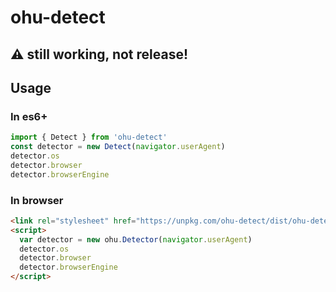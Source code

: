 # ohu-detect

## ⚠️ still working, not release!

## Usage

### In es6+

``` javascript
import { Detect } from 'ohu-detect'
const detector = new Detect(navigator.userAgent)
detector.os
detector.browser
detector.browserEngine
```

### In browser

``` html
<link rel="stylesheet" href="https://unpkg.com/ohu-detect/dist/ohu-detect.min.css">
<script>
  var detector = new ohu.Detector(navigator.userAgent)
  detector.os
  detector.browser
  detector.browserEngine
</script>
```
